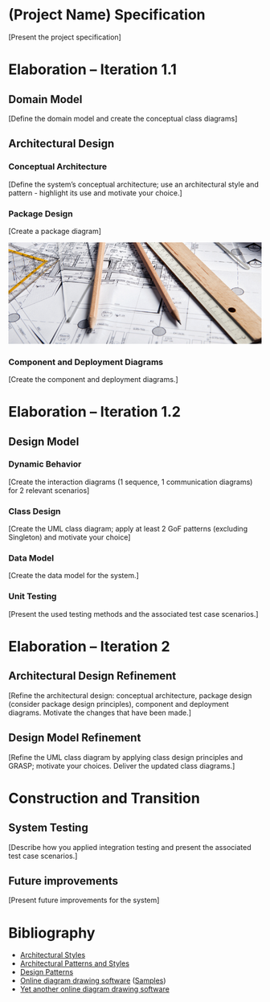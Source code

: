 # (Project Name) Specification
[Present the project specification]

# Elaboration – Iteration 1.1

## Domain Model
[Define the domain model and create the conceptual class diagrams]

## Architectural Design

### Conceptual Architecture
[Define the system’s conceptual architecture; use an architectural style and pattern - highlight its use and motivate your choice.]

### Package Design
[Create a package diagram]

![diagram](images/diagram1.png)

### Component and Deployment Diagrams
[Create the component and deployment diagrams.]

# Elaboration – Iteration 1.2

## Design Model

### Dynamic Behavior
[Create the interaction diagrams (1 sequence, 1 communication diagrams) for 2 relevant scenarios]

### Class Design
[Create the UML class diagram; apply at least 2 GoF patterns (excluding Singleton) and motivate your choice]

### Data Model
[Create the data model for the system.]

### Unit Testing
[Present the used testing methods and the associated test case scenarios.]

# Elaboration – Iteration 2

## Architectural Design Refinement
[Refine the architectural design: conceptual architecture, package design (consider package design principles), component and deployment diagrams. Motivate the changes that have been made.]

## Design Model Refinement
[Refine the UML class diagram by applying class design principles and GRASP; motivate your choices. Deliver the updated class diagrams.]

# Construction and Transition

## System Testing
[Describe how you applied integration testing and present the associated test case scenarios.]

## Future improvements
[Present future improvements for the system]

# Bibliography
- [Architectural Styles](https://docs.microsoft.com/en-us/azure/architecture/guide/architecture-styles/)
- [Architectural Patterns and Styles](https://msdn.microsoft.com/en-us/library/ee658117.aspx)
- [Design Patterns](https://sourcemaking.com/design_patterns)
- [Online diagram drawing software](https://yuml.me/) ([Samples](https://yuml.me/diagram/scruffy/class/samples))
- [Yet another online diagram drawing software](https://www.draw.io)
